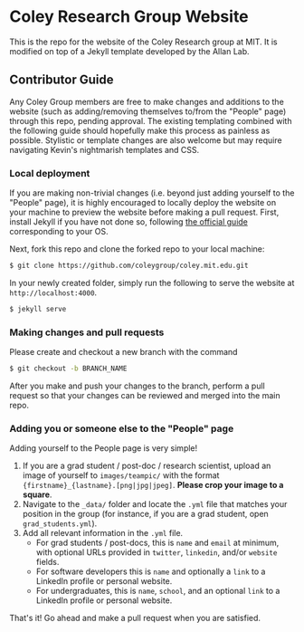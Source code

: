 # Coley Research Group Website

This is the repo for the website of the Coley Research group at MIT. It is modified on top of a Jekyll template developed by the Allan Lab.

## Contributor Guide

Any Coley Group members are free to make changes and additions to the website (such as adding/removing themselves to/from the "People" page) through this repo, pending approval. The existing templating combined with the following guide should hopefully make this process as painless as possible. Stylistic or template changes are also welcome but may require navigating Kevin's nightmarish templates and CSS.

### Local deployment

If you are making non-trivial changes (i.e. beyond just adding yourself to the "People" page), it is highly encouraged to locally deploy the website on your machine to preview the website before making a pull request. First, install Jekyll if you have not done so, following [the official guide](https://jekyllrb.com/docs/installation/#requirements) corresponding to your OS. 

Next, fork this repo and clone the forked repo to your local machine:
```bash
$ git clone https://github.com/coleygroup/coley.mit.edu.git
```

In your newly created folder, simply run the following to serve the website at `http://localhost:4000`.
```bash
$ jekyll serve
```

### Making changes and pull requests

Please create and checkout a new branch with the command
```bash
$ git checkout -b BRANCH_NAME
```
After you make and push your changes to the branch, perform a pull request so that your changes can be reviewed and merged into the main repo.

### Adding you or someone else to the "People" page

Adding yourself to the People page is very simple!
1. If you are a grad student / post-doc / research scientist, upload an image of yourself to `images/teampic/` with the format `{firstname}_{lastname}.[png|jpg|jpeg]`. **Please crop your image to a square**.
2. Navigate to the `_data/` folder and locate the `.yml` file that matches your position in the group (for instance, if you are a grad student, open `grad_students.yml`). 
3. Add all relevant information in the `.yml` file. 
    - For grad students / post-docs, this is `name` and `email` at minimum, with optional URLs provided in `twitter`, `linkedin`, and/or `website` fields.
    - For software developers this is `name` and optionally a `link` to a LinkedIn profile or personal website. 
    - For undergraduates, this is `name`, `school`, and an optional `link` to a LinkedIn profile or personal website. 

That's it! Go ahead and make a pull request when you are satisfied.
